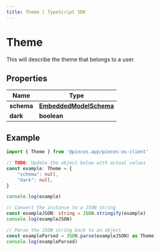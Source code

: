 ```yaml
---
title: Theme | TypeScript SDK
---
```



# Theme

This will describe the theme that belongs to a user.

## Properties

Name | Type
------------ | -------------
**schema** | [**EmbeddedModelSchema**](EmbeddedModelSchema)
**dark** | **boolean**

## Example

```typescript
import { Theme } from '@pieces.app/pieces-os-client'

// TODO: Update the object below with actual values
const example: Theme = {
    "schema": null,
    "dark": null,
}

console.log(example)

// Convert the instance to a JSON string
const exampleJSON: string = JSON.stringify(example)
console.log(exampleJSON)

// Parse the JSON string back to an object
const exampleParsed = JSON.parse(exampleJSON) as Theme
console.log(exampleParsed)
```


